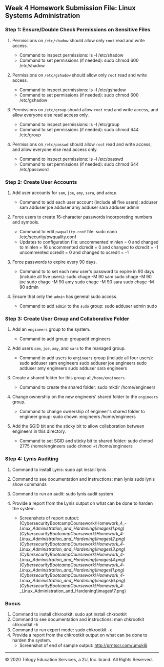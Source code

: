 ## Week 4 Homework Submission File: Linux Systems Administration

### Step 1: Ensure/Double Check Permissions on Sensitive Files

1. Permissions on `/etc/shadow` should allow only `root` read and write access.

    - Command to inspect permissions:
        ls -l /etc/shadow
    - Command to set permissions (if needed):
        sudo chmod 600 /etc/shadow
2. Permissions on `/etc/gshadow` should allow only `root` read and write access.

    - Command to inspect permissions:
        ls -l /etc/gshadow
    - Command to set permissions (if needed):
        sudo chmod 600 /etc/gshadow
3. Permissions on `/etc/group` should allow `root` read and write access, and allow everyone else read access only.

    - Command to inspect permissions:
        ls -l /etc/group
    - Command to set permissions (if needed):
        sudo chmod 644 /etc/group
4. Permissions on `/etc/passwd` should allow `root` read and write access, and allow everyone else read access only.

    - Command to inspect permissions:
        ls -l /etc/passwd
    - Command to set permissions (if needed):
        sudo chmod 644 /etc/password
### Step 2: Create User Accounts

1. Add user accounts for `sam`, `joe`, `amy`, `sara`, and `admin`.

    - Command to add each user account (include all five users):
        adduser sam
        adduser joe
        adduser amy
        adduser sara
        adduser admin
2. Force users to create 16-character passwords incorporating numbers and symbols.

    - Command to edit `pwquality.conf` file:
        sudo nano /etc/security/pwquality.conf
    - Updates to configuration file:
        uncommented minlen = 0 and changed to minlen = 16
        uncommented dcredit = 0 and changed to dcredit = -1
        uncommented ocredit = 0 and changed to ocredit = -1
3. Force passwords to expire every 90 days.

    - Command to to set each new user's password to expire in 90 days (include all five users): 
        sudo chage -M 90 sam
        sudo chage -M 90 joe
        sudo chage -M 90 amy
        sudo chage -M 90 sara
        sudo chage -M 90 admin
4. Ensure that only the `admin` has general sudo access.

    - Command to add `admin` to the `sudo` group:
        sudo adduser admin sudo
### Step 3: Create User Group and Collaborative Folder

1. Add an `engineers` group to the system.

    - Command to add group:
        groupadd engineers
2. Add users `sam`, `joe`, `amy`, and `sara` to the managed group.

    - Command to add users to `engineers` group (include all four users):
        sudo adduser sam engineers
        sudo adduser joe engineers
        sudo adduser amy engineers
        sudo adduser sara engineers
3. Create a shared folder for this group at `/home/engineers`.

    - Command to create the shared folder:
        sudo mkdir /home/engineers
4. Change ownership on the new engineers' shared folder to the `engineers` group.

    - Command to change ownership of engineer's shared folder to engineer group:
        sudo chown :engineers /home/engineers
5. Add the SGID bit and the sticky bit to allow collaboration between engineers in this directory. 

    - Command to set SGID and sticky bit to shared folder:
        sudo chmod 2775 /home/engineers
        sudo chmod +t /home/engineers

### Step 4: Lynis Auditing

1. Command to install Lynis:
        sudo apt install lynis
2. Command to see documentation and instructions:
        man lynis
        sudo lynis show commands
3. Command to run an audit:
        sudo lynis audit system
4. Provide a report from the Lynis output on what can be done to harden the system.

    - Screenshots of report output:
      (CybersecurityBootcampCoursework\Homework_4_-_Linux_Administration_and_Hardening\images\1.png)
      (CybersecurityBootcampCoursework\Homework_4_-_Linux_Administration_and_Hardening\images\2.png)
      (CybersecurityBootcampCoursework\Homework_4_-_Linux_Administration_and_Hardening\images\3.png)
      (CybersecurityBootcampCoursework\Homework_4_-_Linux_Administration_and_Hardening\images\4.png)
      (CybersecurityBootcampCoursework\Homework_4_-_Linux_Administration_and_Hardening\images\1.png)
      (CybersecurityBootcampCoursework\Homework_4_-_Linux_Administration_and_Hardening\images\6.png)
      (CybersecurityBootcampCoursework\Homework_4_-_Linux_Administration_and_Hardening\images\7.png)

### Bonus
1. Command to install chkrootkit:
    sudo apt install chkrootkit
2. Command to see documentation and instructions:
    man chkrootkit
    chkrootkit -h
3. Command to run expert mode:
    sudo chkrootkit -x
4. Provide a report from the chkrootkit output on what can be done to harden the system.
    - Screenshot of end of sample output:
        http://prntscr.com/umuk6j
---
© 2020 Trilogy Education Services, a 2U, Inc. brand. All Rights Reserved.
